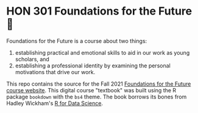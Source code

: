 # HON 301 Foundations for the Future :flamingo:

Foundations for the Future is a course about two things:

1. establishing practical and emotional skills to aid in our work as young scholars, and
2. establishing a professional identity by examining the personal motivations that drive our work.

This repo contains the source for the Fall 2021 [Foundations for the Future course website](https://ledelaney.org/teaching/2021/future-foundations/). This digital course "textbook" was built using the R package `bookdown` with the `bs4` theme. The book borrows its bones from Hadley Wickham's [R for Data Science](https://github.com/hadley/r4ds).
